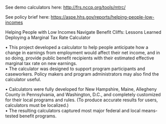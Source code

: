 See demo calculators here: http://frs.nccp.org/tools/mtrc/

See policy brief here: https://aspe.hhs.gov/reports/helping-people-low-incomes

Helping People with Low Incomes Navigate Benefit Cliffs: Lessons Learned Deploying a Marginal Tax Rate Calculator

•	This project developed a calculator to help people anticipate how a change in earnings from employment would affect their net income, and in so doing, provide public benefit recipients with their estimated effective marginal tax rate on new earnings.  
•	The calculator was designed to support program participants and caseworkers. Policy makers and program administrators may also find the calculator useful. 


•	Calculators were fully developed for New Hampshire, Maine, Allegheny County in Pennsylvania, and Washington, D.C., and completely customized for their local programs and rules. (To produce accurate results for users, calculators must be localized.)  
•	The resulting calculators captured most major federal and local means-tested benefit programs. 
